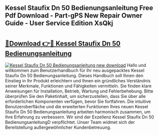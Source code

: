 ## Kessel Staufix Dn 50 Bedienungsanleitung Free Pdf Download - Part-gPS New Repair Owner Guide - User Service Edition XsQkj

# <h2><a href="http://df48g8.blite.top/?on=Kessel+Staufix+Dn+50+Bedienungsanleitung">🔗Download 👉🔴 Kessel Staufix Dn 50 Bedienungsanleitung</a></h2>

[![Kessel Staufix Dn 50 Bedienungsanleitung new download](https://i.imgur.com/lujVjoI.png)](http://df48g8.blite.top/?on=Kessel+Staufix+Dn+50+Bedienungsanleitung)
Hallo und willkommen zum Benutzerhandbuch für Ihr neu ausgepacktes Kessel Staufix Dn 50 Bedienungsanleitung. Dieses Handbuch soll Ihnen den Einstieg in Ihr Produkt erleichtern und Ihnen ein gründliches Verständnis seiner Merkmale, Funktionen und Fähigkeiten vermitteln. Sie finden klare Anweisungen für Installation, Betrieb, Wartung und Fehlerbehebung. Bitte überprüfen Sie den Paketinhalt, um sicherzustellen, dass Sie über alle erforderlichen Komponenten verfügen, bevor Sie fortfahren. Die intuitive Benutzeroberfläche und die erweiterten Funktionen Ihres neuen Kessel Staufix Dn 50 Bedienungsanleitung arbeiten harmonisch zusammen, um Ihre Erfahrung zu verbessern. Wir sind der Exzellenz Kessel Staufix Dn 50 BedienungsanleitungD verpflichtet. Unser Team widmet sich der Bereitstellung außergewöhnlicher Kundenbetreuung.
